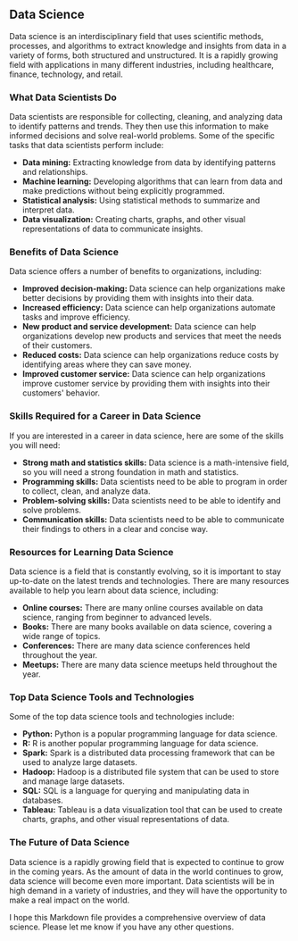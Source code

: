 ## Data Science

Data science is an interdisciplinary field that uses scientific methods, processes, and algorithms to extract knowledge and insights from data in a variety of forms, both structured and unstructured. It is a rapidly growing field with applications in many different industries, including healthcare, finance, technology, and retail.

### What Data Scientists Do

Data scientists are responsible for collecting, cleaning, and analyzing data to identify patterns and trends. They then use this information to make informed decisions and solve real-world problems. Some of the specific tasks that data scientists perform include:

* **Data mining:** Extracting knowledge from data by identifying patterns and relationships.
* **Machine learning:** Developing algorithms that can learn from data and make predictions without being explicitly programmed.
* **Statistical analysis:** Using statistical methods to summarize and interpret data.
* **Data visualization:** Creating charts, graphs, and other visual representations of data to communicate insights.

### Benefits of Data Science

Data science offers a number of benefits to organizations, including:

* **Improved decision-making:** Data science can help organizations make better decisions by providing them with insights into their data.
* **Increased efficiency:** Data science can help organizations automate tasks and improve efficiency.
* **New product and service development:** Data science can help organizations develop new products and services that meet the needs of their customers.
* **Reduced costs:** Data science can help organizations reduce costs by identifying areas where they can save money.
* **Improved customer service:** Data science can help organizations improve customer service by providing them with insights into their customers' behavior.

### Skills Required for a Career in Data Science

If you are interested in a career in data science, here are some of the skills you will need:

* **Strong math and statistics skills:** Data science is a math-intensive field, so you will need a strong foundation in math and statistics.
* **Programming skills:** Data scientists need to be able to program in order to collect, clean, and analyze data.
* **Problem-solving skills:** Data scientists need to be able to identify and solve problems.
* **Communication skills:** Data scientists need to be able to communicate their findings to others in a clear and concise way.

### Resources for Learning Data Science

Data science is a field that is constantly evolving, so it is important to stay up-to-date on the latest trends and technologies. There are many resources available to help you learn about data science, including:

* **Online courses:** There are many online courses available on data science, ranging from beginner to advanced levels.
* **Books:** There are many books available on data science, covering a wide range of topics.
* **Conferences:** There are many data science conferences held throughout the year.
* **Meetups:** There are many data science meetups held throughout the year.

### Top Data Science Tools and Technologies

Some of the top data science tools and technologies include:

* **Python:** Python is a popular programming language for data science.
* **R:** R is another popular programming language for data science.
* **Spark:** Spark is a distributed data processing framework that can be used to analyze large datasets.
* **Hadoop:** Hadoop is a distributed file system that can be used to store and manage large datasets.
* **SQL:** SQL is a language for querying and manipulating data in databases.
* **Tableau:** Tableau is a data visualization tool that can be used to create charts, graphs, and other visual representations of data.

### The Future of Data Science

Data science is a rapidly growing field that is expected to continue to grow in the coming years. As the amount of data in the world continues to grow, data science will become even more important. Data scientists will be in high demand in a variety of industries, and they will have the opportunity to make a real impact on the world.

I hope this Markdown file provides a comprehensive overview of data science. Please let me know if you have any other questions.

